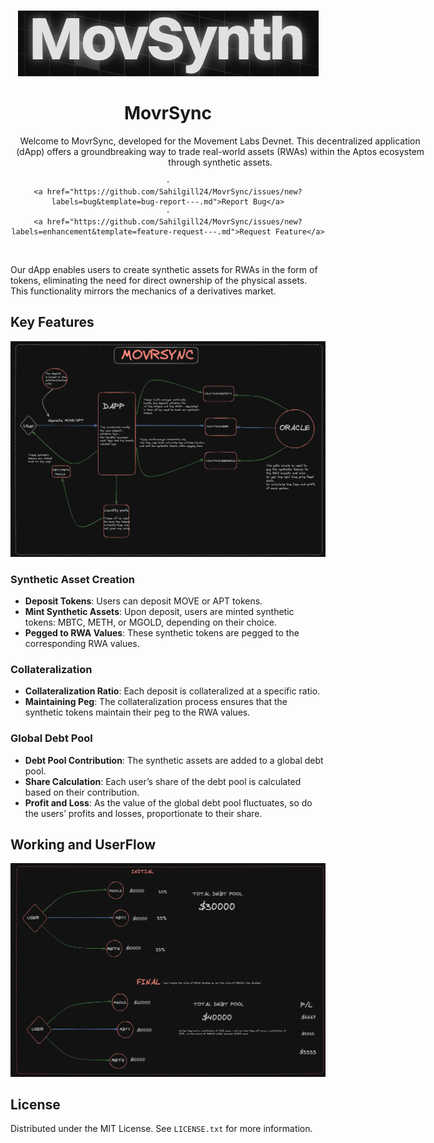 <!-- Improved compatibility of back to top link: See: https://github.com/othneildrew/Best-README-Template/pull/73 -->

<a name="readme-top"></a>



<!-- PROJECT LOGO -->
<br />
<div align="center">
  <a href="https://github.com/Sahilgill24/MovrSync">
    <img src="/ui/src/assets/1.png">
  </a>

<h1 align="center">MovrSync</h3>

  <p align="center" style="width:76ch;">
  Welcome to MovrSync, developed for the Movement Labs Devnet. This decentralized application (dApp) offers a groundbreaking way to trade real-world assets (RWAs) within the Aptos ecosystem through synthetic assets.

</p>
    
    ·
    <a href="https://github.com/Sahilgill24/MovrSync/issues/new?labels=bug&template=bug-report---.md">Report Bug</a>
    ·
    <a href="https://github.com/Sahilgill24/MovrSync/issues/new?labels=enhancement&template=feature-request---.md">Request Feature</a>
  </p>
</div>


<br/>


Our dApp enables users to create synthetic assets for RWAs in the form of tokens, eliminating the need for direct ownership of the physical assets. This functionality mirrors the mechanics of a derivatives market.

## Key Features

<img src="/ui/src/assets/2.png">

### Synthetic Asset Creation

- **Deposit Tokens**: Users can deposit MOVE or APT tokens.
- **Mint Synthetic Assets**: Upon deposit, users are minted synthetic tokens: MBTC, METH, or MGOLD, depending on their choice.
- **Pegged to RWA Values**: These synthetic tokens are pegged to the corresponding RWA values.

### Collateralization

- **Collateralization Ratio**: Each deposit is collateralized at a specific ratio.
- **Maintaining Peg**: The collateralization process ensures that the synthetic tokens maintain their peg to the RWA values.

### Global Debt Pool

- **Debt Pool Contribution**: The synthetic assets are added to a global debt pool.
- **Share Calculation**: Each user’s share of the debt pool is calculated based on their contribution.
- **Profit and Loss**: As the value of the global debt pool fluctuates, so do the users’ profits and losses, proportionate to their share.

<!-- ## Benefits

- **Access to RWAs**: Users gain exposure to real-world assets without the complexities of direct ownership.
- **Leverage**: Users can leverage their MOVE or APT tokens to gain synthetic exposure to BTC, ETH, and Gold.
- **Decentralization**: The entire process is managed on the blockchain, ensuring transparency and security. -->


## Working and UserFlow

<img src="ui/src/assets/3.png">


<!-- LICENSE -->

## License

Distributed under the MIT License. See `LICENSE.txt` for more information.


<!-- MARKDOWN LINKS & IMAGES -->
<!-- https://www.markdownguide.org/basic-syntax/#reference-style-links -->

[contributors-shield]: https://img.shields.io/github/contributors/Sahilgill24/MovrSync.svg?style=for-the-badge
[contributors-url]: https://github.com/Sahilgill24/MovrSync/graphs/contributors
[forks-shield]: https://img.shields.io/github/forks/Sahilgill24/MovrSync.svg?style=for-the-badge
[forks-url]: https://github.com/Sahilgill24/MovrSync/network/members
[stars-shield]: https://img.shields.io/github/stars/Sahilgill24/MovrSync.svg?style=for-the-badge
[stars-url]: https://github.com/Sahilgill24/MovrSync/stargazers
[issues-shield]: https://img.shields.io/github/issues/Sahilgill24/MovrSync.svg?style=for-the-badge
[issues-url]: https://github.com/Sahilgill24/MovrSync/issues
[license-shield]: https://img.shields.io/github/license/Sahilgill24/MovrSync.svg?style=for-the-badge
[license-url]: https://github.com/Sahilgill24/MovrSync/blob/master/LICENSE.txt
[linkedin-shield]: https://img.shields.io/badge/-LinkedIn-black.svg?style=for-the-badge&logo=linkedin&colorB=555
[linkedin-url]: https://linkedin.com/in/linkedin_username
[product-screenshot]: images/image.png
[frost-screenshot]: images/frost.png
[architecture]: images/architecture.png
[Next.js]: https://img.shields.io/badge/next.js-000000?style=for-the-badge&logo=nextdotjs&logoColor=white
[Next-url]: https://nextjs.org/
[React.js]: https://img.shields.io/badge/React-20232A?style=for-the-badge&logo=react&logoColor=61DAFB
[React-url]: https://reactjs.org/
[Vue.js]: https://img.shields.io/badge/Vue.js-35495E?style=for-the-badge&logo=vuedotjs&logoColor=4FC08D
[Vue-url]: https://vuejs.org/
[Angular.io]: https://img.shields.io/badge/Angular-DD0031?style=for-the-badge&logo=angular&logoColor=white
[Angular-url]: https://angular.io/
[Svelte.dev]: https://img.shields.io/badge/Svelte-4A4A55?style=for-the-badge&logo=svelte&logoColor=FF3E00
[Svelte-url]: https://svelte.dev/
[Laravel.com]: https://img.shields.io/badge/Laravel-FF2D20?style=for-the-badge&logo=laravel&logoColor=white
[Laravel-url]: https://laravel.com
[Bootstrap.com]: https://img.shields.io/badge/Bootstrap-563D7C?style=for-the-badge&logo=bootstrap&logoColor=white
[Bootstrap-url]: https://getbootstrap.com
[JQuery.com]: https://img.shields.io/badge/jQuery-0769AD?style=for-the-badge&logo=jquery&logoColor=white
[JQuery-url]: https://jquery.com